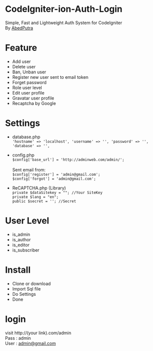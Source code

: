 # CodeIgniter-ion-Auth-Login
Simple, Fast and Lightweight Auth System for CodeIgniter
<br>By <a href="http://abedputra.com">AbedPutra</a>

# Feature
- Add user
- Delete user
- Ban, Unban user
- Register new user sent to email token
- Forget password
- Role user level
- Edit user profile
- Gravatar user profile
- Recaptcha by Google

# Settings
- database.php<br>
`'hostname' => 'localhost', 'username' => '', 'password' => '', 'database' => '',`

- config.php<br>
`$config['base_url'] = 'http://adminweb.com/admin/';`<br><br>
Sent email from: <br>
`$config['register'] = 'admin@gmail.com';
`<br>
`$config['forgot'] = 'admin@gmail.com';
`<br>

- ReCAPTCHA.php (Library)<br>
`private $dataSitekey = ""; //Your SiteKey`<br>
`private $lang = "en";`<br>
`public $secret = ''; //Secret`<br>

# User Level
- is_admin<br>
- is_author<br>
- is_editor<br>
- is_subscriber<br>

# Install
- Clone or download<br>
- Import Sql file<br>
- Do Settings<br>
- Done<br>

# login
visit http://(your link).com/admin<br>
Pass : admin<br>
User : admin@gmail.com<br>
